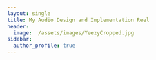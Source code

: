 ```yaml
---
layout: single
title: My Audio Design and Implementation Reel
header: 
  image:  /assets/images/YeezyCropped.jpg
sidebar:
  author_profile: true
---
```

